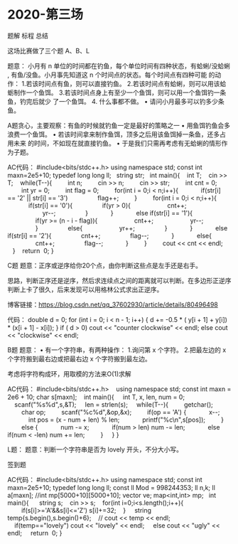 # 2020-第三场
题解 标程 总结


这场比赛做了三个题 A、B、L

题意：
小月有 n 单位的时间都在钓鱼，每个单位时间有四种状态，有蛤蜊/没蛤蜊 , 有鱼/没鱼。小月事先知道这 n 个时间点的状态。每个时间点有四种可能 的动作：
1.若该时间点有鱼，则可以直接钓鱼。
2.若该时间点有蛤蜊，则可以用该蛤蛎制作一个鱼饵。 
3.若该时间点身上有至少一个鱼饵，则可以用一个鱼饵钓一条鱼，钓完后就少 了一个鱼饵。 
4. 什么事都不做。
• 请问小月最多可以钓多少条鱼。

A题贪心，主要观察：有鱼的时候就钓鱼一定是最好的策略之一 
• 用鱼饵钓鱼会多浪费一个鱼饵。 
• 若该时间拿来制作鱼饵，顶多之后用该鱼饵掉一条鱼，还多占用未来 的时间，不如现在就直接钓鱼。 
• 于是我们只需再考虑有无蛤蜊的情形作为子题。

AC代码：
#include<bits/stdc++.h>
using namespace std;
const int maxn=2e5+10;
typedef long long ll;
 
string str;
 
int main(){
   int T;
   cin >> T;
   while(T--){
        int n;
        cin >> n;
        cin >> str;
        int cnt = 0;
        int yr = 0;
        int flag = 0;
        for(int i = 0;i < n;i++){
            if(str[i] == '2' || str[i] == '3')
                flag++;
        }
        for(int i = 0;i < n;i++){
            if(str[i] == '0'){
                if(yr > 0){
                    cnt++;
                    yr--;
                }
            }
            else if(str[i] == '1'){
                if(yr >= (n - i - flag)){
                    cnt++;
                    yr--;
                }
                else{
                    yr++;
                }
            }
            else if(str[i] == '2'){
                cnt++;
                flag--;
            }
            else{
                cnt++;
                flag--;
            }
        }
        cout << cnt << endl;
   }
   return  0;
}


C题
题意：正序或逆序给你20个点，由你判断这些点是左手还是右手。

思路，判断正序还是逆序，然后求连续点之间的距离就可以判断。在多边形正逆序判断上卡了很久，后来发现可以用格林公式求出正逆序。

博客链接：https://blog.csdn.net/qq_37602930/article/details/80496498

代码：
double d = 0;
for (int i = 0; i < n - 1; i++) {
    d += -0.5 * ( y[i + 1] + y[i]) * (x[i + 1] - x[i]);
}
if ( d > 0)
    cout << "counter clockwise" << endl;
else
    cout << "clockwise" << endl;




B题
题意：
• 有一个字符串，有两种操作： 
1.询问第 x 个字符。 
2.把最左边的 x 个字符搬到最右边或把最右边 x 个字符搬到最左边。

考虑将字符构成环，用取模的方法来O(1)求解

AC代码：
#include<bits/stdc++.h>
  
using namespace std;
const int maxn = 2e6 + 10;
char s[maxn];
  
int main(){
    int T, x, len, num = 0;
    scanf("%s%d",s,&T);
    len = strlen(s);
    while(T--){
        getchar();
        char op;
        scanf("%c%d",&op,&x);
        if(op == 'A') {
            x--;
            int pos = (x - num + len) % len;
            printf("%c\n",s[pos]);
        }
        else {
            num -= x;
            if(num > len) num -= len;
            else if(num < -len) num += len;
        }
    }
}


L题：
 题意：判断一个字符串是否为 lovely 开头，不分大小写。

签到题

AC代码：
#include<bits/stdc++.h>
using namespace std;
const int maxn=2e5+10;
typedef long long ll;
const ll Mod = 998244353;
ll n,k;
ll a[maxn];
//int mp[5000+10][5000+10];
vector<int> ve;
map<int,int> mp;
 
int main(){
 
   string s;
   cin >> s;
   for(int i=0;i<s.length();i++){
        if(s[i]>='A'&&s[i]<='Z') s[i]+=32;
   }
    string temp{s.begin(),s.begin()+6};
   // cout << temp << endl;
    if(temp=="lovely") cout << "lovely" << endl;
    else cout << "ugly" << endl;
    return  0;
}

